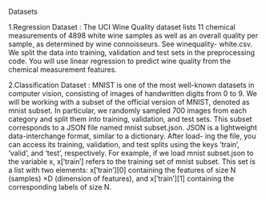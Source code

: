 Datasets

1.Regression Dataset : The UCI Wine Quality dataset lists 11 chemical measurements of 4898 white wine samples as well as an 
  overall quality per sample, as determined by wine connoisseurs. See winequality- white.csv. We split the data into training, 
  validation and test sets in the preprocessing code. You will use linear regression to predict wine quality from the chemical 
  measurement features.
  
2.Classification Dataset : MNIST is one of the most well-known datasets in computer vision, consisting of images of handwritten
digits from 0 to 9. We will be working with a subset of the official version of MNIST, denoted as mnist subset. In particular, 
we randomly sampled 700 images from each category and split them into training, validation, and test sets. This subset 
corresponds to a JSON file named mnist subset.json. JSON is a lightweight data-interchange format, similar to a dictionary. 
After load- ing the file, you can access its training, validation, and test splits using the keys ‘train’, ‘valid’, and ‘test’,
respectively. For example, if we load mnist subset.json to the variable x, x[′train′] refers to the training set of mnist 
subset. This set is a list with two elements: x[′train′][0] containing the features of size N (samples) ×D (dimension of 
features), and x[′train′][1] containing the corresponding labels of size N.
